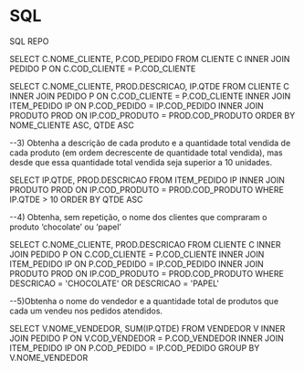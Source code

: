 # SQL
SQL REPO


SELECT C.NOME_CLIENTE, P.COD_PEDIDO
FROM CLIENTE C
INNER JOIN PEDIDO P
ON C.COD_CLIENTE = P.COD_CLIENTE
 
SELECT C.NOME_CLIENTE, PROD.DESCRICAO, IP.QTDE
FROM CLIENTE C
INNER JOIN PEDIDO P
ON C.COD_CLIENTE = P.COD_CLIENTE
INNER JOIN ITEM_PEDIDO IP
ON P.COD_PEDIDO = IP.COD_PEDIDO
INNER JOIN PRODUTO PROD
ON IP.COD_PRODUTO = PROD.COD_PRODUTO
ORDER BY NOME_CLIENTE ASC, QTDE ASC
 
--3)	Obtenha a descrição de cada produto e a quantidade total vendida de cada produto (em ordem decrescente de quantidade total vendida), mas desde que essa quantidade total vendida seja superior a 10 unidades. 
 
SELECT IP.QTDE, PROD.DESCRICAO
FROM ITEM_PEDIDO IP
INNER JOIN PRODUTO PROD
ON IP.COD_PRODUTO = PROD.COD_PRODUTO
WHERE IP.QTDE > 10
ORDER BY QTDE ASC
 
--4)	Obtenha, sem repetição, o nome dos clientes que compraram o produto ‘chocolate’ ou ‘papel’
 
SELECT C.NOME_CLIENTE, PROD.DESCRICAO
FROM CLIENTE C
INNER JOIN PEDIDO P
ON C.COD_CLIENTE = P.COD_CLIENTE
INNER JOIN ITEM_PEDIDO IP
ON P.COD_PEDIDO = IP.COD_PEDIDO
INNER JOIN PRODUTO PROD
ON IP.COD_PRODUTO = PROD.COD_PRODUTO
WHERE DESCRICAO = 'CHOCOLATE' OR DESCRICAO = 'PAPEL'
 
--5)Obtenha o nome do vendedor e a quantidade total de produtos que cada um vendeu nos pedidos atendidos. 
 
SELECT V.NOME_VENDEDOR, SUM(IP.QTDE)
FROM VENDEDOR V
INNER JOIN PEDIDO P
ON V.COD_VENDEDOR = P.COD_VENDEDOR
INNER JOIN ITEM_PEDIDO IP
ON P.COD_PEDIDO = IP.COD_PEDIDO
GROUP BY V.NOME_VENDEDOR
